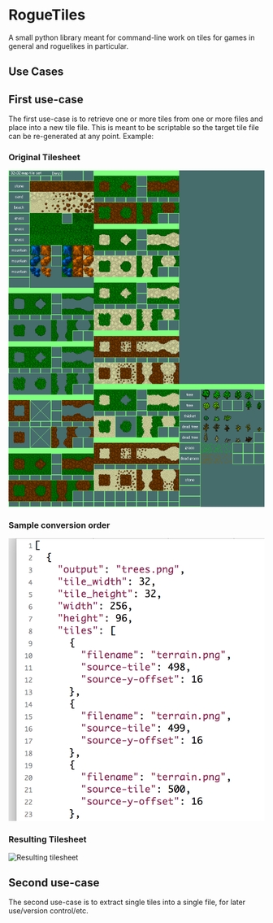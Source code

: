 # RogueTiles

A small python library meant for command-line work on tiles for games in general and roguelikes in particular.

## Use Cases

## First use-case
The first use-case is to retrieve one or more tiles from one or more files and place into a new tile file.  This is meant to be scriptable so the target tile file can be re-generated at any point.  Example:

### Original Tilesheet
![Original Tilesheet](examples/terrain.png)

### Sample conversion order
![Sample json-file with instructions](examples/sample-json.png)

### Resulting Tilesheet
![Resulting tilesheet](examples/tree.png)

## Second use-case
The second use-case is to extract single tiles into a single file, for later use/version control/etc.
